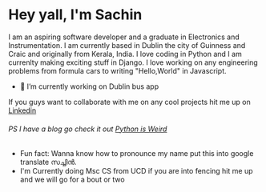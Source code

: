 # Hey yall, I'm Sachin 

I am an aspiring software developer and a graduate in Electronics and Instrumentation. I am currently based in Dublin the city of Guinness and Craic and originally from Kerala, India. I love coding in Python and I am currenlty making exciting stuff in Django. I love working on any engineering problems from formula cars to writing "Hello,World" in Javascript. 

- 🔭 I’m currently working on Dublin bus app 

If you guys want to collaborate with me on any cool projects hit me up on [Linkedin](https://www.linkedin.com/in/sachin-soman/)
###### PS I have a blog go check it out [Python is Weird](https://sachsom95.github.io/Python_blog/)


- Fun fact: Wanna know how to pronounce my name put this into google translate സച്ചിൻ.
- I'm Currently doing Msc CS from UCD if you are into fencing hit me up and we will go for a bout or two



